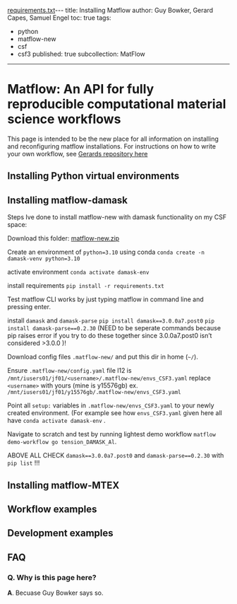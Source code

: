 [requirements.txt](https://github.com/user-attachments/files/18733542/requirements.txt)---
title: Installing Matflow
author: Guy Bowker, Gerard Capes, Samuel Engel
toc: true
tags:
  - python
  - matflow-new
  - csf
  - csf3
published: true
subcollection: MatFlow
---
# Matflow: An API for fully reproducible computational material science workflows
This page is intended to be the new place for all information on installing and reconfiguring matflow installations.
For instructions on how to write your own workflow, see [Gerards repository here](https://github.com/LightForm-group/matflow-user-documentation)

## Installing Python virtual environments

## Installing matflow-damask
Steps Ive done to install matflow-new with damask functionality on my CSF space:

Download this folder:
[matflow-new.zip](https://github.com/user-attachments/files/18733560/matflow-new.zip)

Create an environment of `python=3.10` using conda `conda create -n damask-venv python=3.10`

activate environment `conda activate damask-env`

install requirements `pip install -r requirements.txt`

Test matflow CLI works by just typing matflow in command line and pressing enter.

install `damask` and `damask-parse` `pip install damask==3.0.0a7.post0` `pip install damask-parse==0.2.30`  (NEED to be seperate commands because pip raises error if you try to do these together since 3.0.0a7.post0 isn’t considered >3.0.0 )!

Download config files `.matflow-new/` and put this dir in home (`~/`).

Ensure `.matflow-new/config.yaml` file l12 is `/mnt/iusers01/jf01/<username>/.matflow-new/envs_CSF3.yaml` replace `<username>` with yours (mine is y15576gb) ex. `/mnt/iusers01/jf01/y15576gb/.matflow-new/envs_CSF3.yaml`

Point all `setup:` variables in `.matflow-new/envs_CSF3.yaml` to your newly created environment. (For example see how `envs_CSF3.yaml` given here all have `conda activate damask-env` .

Navigate to scratch and test by running lightest demo workflow `matflow demo-workflow go tension_DAMASK_Al`.

ABOVE ALL CHECK `damask==3.0.0a7.post0` and `damask-parse==0.2.30` with `pip list` !!!

## Installing matflow-MTEX

## Workflow examples

## Development examples



## FAQ
### Q. Why is this page here?

**A**. Becuase Guy Bowker says so.
